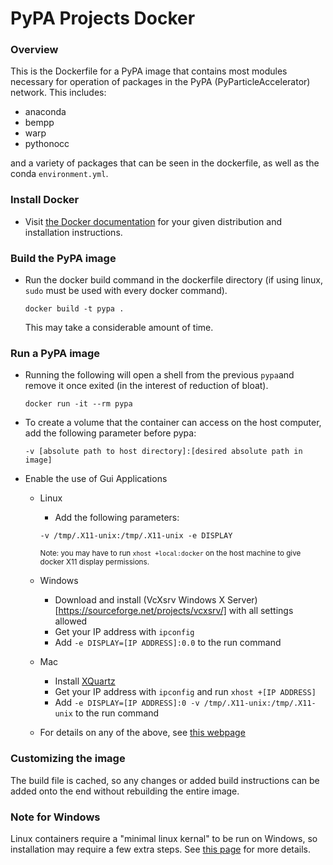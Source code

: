 
# PyPA Projects Docker

### Overview

This is the Dockerfile for a PyPA image that contains most modules necessary for operation of packages in the PyPA (PyParticleAccelerator) network. This includes:

*   anaconda
*   bempp
*   warp
*   pythonocc

and a variety of packages that can be seen in the dockerfile, as well as the conda `environment.yml`.

### Install Docker

*   Visit [the Docker documentation](https://docs.docker.com/install/) for your given distribution and installation instructions.

### Build the PyPA image

*   Run the docker build command in the dockerfile directory (if using linux, `sudo` must be used with every docker command).

    `docker build -t pypa .`

    This may take a considerable amount of time.

### Run a PyPA image

*   Running the following will open a shell from the previous `pypa`and remove it once exited (in the interest of reduction of bloat).

    `docker run -it --rm pypa`

*   To create a volume that the container can access on the host computer, add the following parameter before pypa:

    `-v [absolute path to host directory]:[desired absolute path in image]`

*   Enable the use of Gui Applications 
    * Linux
        * Add the following parameters:

        `-v /tmp/.X11-unix:/tmp/.X11-unix -e DISPLAY`

        <sub>Note: you may have to run <code>xhost +local:docker</code> on the host machine to give docker X11 display permissions.</sub>

    * Windows
        * Download and install (VcXsrv Windows X Server)[https://sourceforge.net/projects/vcxsrv/] with all settings allowed
        * Get your IP address with `ipconfig` 
        * Add `-e DISPLAY=[IP ADDRESS]:0.0` to the run command
    * Mac
        * Install [XQuartz](https://www.xquartz.org/)
        * Get your IP address with `ipconfig` and run `xhost +[IP ADDRESS]`
        * Add `-e DISPLAY=[IP ADDRESS]:0 -v /tmp/.X11-unix:/tmp/.X11-unix` to the run command
    * For details on any of the above, see [this webpage](https://cuneyt.aliustaoglu.biz/en/running-gui-applications-in-docker-on-windows-linux-mac-hosts)

    
### Customizing the image

The build file is cached, so any changes or added build instructions can be added onto the end without rebuilding the entire image. 

### Note for Windows

Linux containers require a "minimal linux kernal" to be run on Windows, so installation may require a few extra steps. See [this page](https://tutorials.ubuntu.com/tutorial/tutorial-windows-ubuntu-hyperv-containers) for more details.
